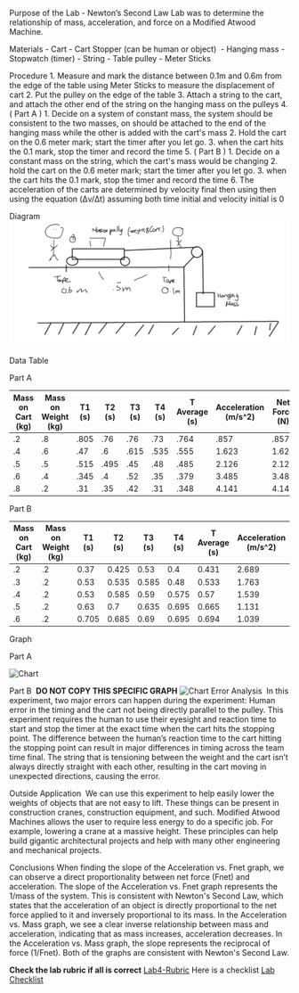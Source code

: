 Purpose of the Lab
	- Newton’s Second Law Lab was to determine the relationship of mass, acceleration, and force on a Modified Atwood Machine. 

Materials
	- Cart
	- Cart Stopper (can be human or object) 
	- Hanging mass
	- Stopwatch (timer)
	- String
	- Table pulley
	- Meter Sticks

  

Procedure
	1.   Measure and mark the distance between 0.1m and 0.6m from the edge of the table using Meter Sticks to measure the displacement of cart
	2. Put the pulley on the edge of the table
	3. Attach a string to the cart, and attach the other end of the string on the hanging mass on the pulleys
	4. ( Part A )
		1. Decide on a system of constant mass, the system should be consistent to the two masses, on should be attached to the end of the hanging mass while the other is added with the cart's mass
		2. Hold the cart on the 0.6 meter mark; start the timer after you let go. 
		3. when the cart hits the 0.1 mark, stop the timer and record the time
	5. ( Part B )
		1. Decide on a constant mass on the string, which the cart's mass would be changing
		2. hold the cart on the 0.6 meter mark; start the timer after you let go.
		3.  when the cart hits the 0.1 mark, stop the timer and record the time
	6. The acceleration of the carts are determined by velocity final then using then using the equation (Δv/Δt) assuming both time initial and velocity initial is 0 

Diagram
![Lab4-Diagram](Lab4-Diagram.png)


  

Data Table

Part A  

| Mass on Cart (kg) | Mass on Weight (kg) | T1 (s) | T2 (s) | T3 (s) | T4 (s) | T Average (s) | Acceleration (m/s^2) | Net Force (N) |
| ----------------- | ------------------- | ------ | ------ | ------ | ------ | ------------- | -------------------- | ------------- |
| .2                | .8                  | .805   | .76    | .76    | .73    | .764          | .857                 | .857          |
| .4                | .6                  | .47    | .6     | .615   | .535   | .555          | 1.623                | 1.623         |
| .5                | .5                  | .515   | .495   | .45    | .48    | .485          | 2.126                | 2.126         |
| .6                | .4                  | .345   | .4     | .52    | .35    | .379          | 3.485                | 3.485         |
| .8                | .2                  | .31    | .35    | .42    | .31    | .348          | 4.141                | 4.141         | 


Part B

| Mass on Cart (kg) | Mass on Weight (kg) | T1 (s) | T2 (s) | T3 (s) | T4 (s) | T Average (s) | Acceleration (m/s^2) |
| ----------------- | ------------------- | ------ | ------ | ------ | ------ | ------------- | -------------------- |
| .2                | .2                  | 0.37   | 0.425  | 0.53   | 0.4    | 0.431         | 2.689                |
| .3                | .2                  | 0.53   | 0.535  | 0.585  | 0.48   | 0.533         | 1.763                |
| .4                | .2                  | 0.53   | 0.585  | 0.59   | 0.575  | 0.57          | 1.539                |
| .5                | .2                  | 0.63   | 0.7    | 0.635  | 0.695  | 0.665         | 1.131                |
| .6                | .2                  | 0.705  | 0.685  | 0.69   | 0.695  | 0.694         | 1.039                | 
  
  
Graph

Part A

![](https://lh7-us.googleusercontent.com/dxQTEbXQKFVZLH40N7L3VbT9i0pKjQ6kBWWceJUsP4BxLuB55BwyVLLcUeJI_W9WTPbzWD_KuoBhvQY_ymcKdskeKe7BFrZhXtMN_lwz18lw8WxosZgmsnw0A_WGgr9_SQ5KUU__vIgCe_VkV6h2PnU "Chart")

Part B 
	**DO NOT COPY THIS SPECIFIC GRAPH**
	![](https://lh7-us.googleusercontent.com/9EmcaYlFvHQ3nLbfyc7bUWB8Q56mRbAXzR0XefnKkU6IvfVoYmLLkUGnyiLW3d2urzXZOVO1r0GHteoLFKa6GYSOugQ_W4SGLKy-I6BUgj0Y13nCWwbyLmN1IMh8YGdVQ0V0GYvjzBaVW7sdpHELsFY "Chart")
Error Analysis 
	In this experiment, two major errors can happen during the experiment: Human error in the timing and the cart not being directly parallel to the pulley. This experiment requires the human to use their eyesight and reaction time to start and stop the timer at the exact time when the cart hits the stopping point. The difference between the human’s reaction time to the cart hitting the stopping point can result in major differences in timing across the team time final. The string that is tensioning between the weight and the cart isn’t always directly straight with each other, resulting in the cart moving in unexpected directions, causing the error.

Outside Application 
	We can use this experiment to help easily lower the weights of objects that are not easy to lift. These things can be present in construction cranes, construction equipment, and such. Modified Atwood Machines allows the user to require less energy to do a specific job. For example, lowering a crane at a massive height. These principles can help build gigantic architectural projects and help with many other engineering and mechanical projects.


Conclusions
	When finding the slope of the Acceleration vs. Fnet graph, we can observe a direct proportionality between net force (Fnet) and acceleration. The slope of the Acceleration vs. Fnet graph represents the 1/mass of the system. This is consistent with Newton's Second Law, which states that the acceleration of an object is directly proportional to the net force applied to it and inversely proportional to its mass. In the Acceleration vs. Mass graph, we see a clear inverse relationship between mass and acceleration, indicating that as mass increases, acceleration decreases. In the Acceleration vs. Mass graph, the slope represents the reciprocal of force (1/Fnet). Both of the graphs are consistent with Newton's Second Law.


**Check the lab rubric if all is correct** [Lab4-Rubric](Lab4-Rubric.pdf)
Here is a checklist [Lab Checklist](Lab%20Checklist.md)

